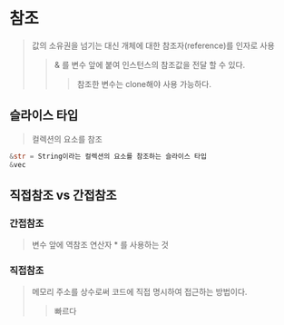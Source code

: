 # 참조

> 값의 소유권을 넘기는 대신 개체에 대한 참조자(reference)를 인자로 사용
>
> > & 를 변수 앞에 붙여 인스턴스의 참조값을 전달 할 수 있다.
> >
> > > 참조한 변수는 clone해야 사용 가능하다.

## 슬라이스 타입

> 컬렉션의 요소를 참조

```rs
&str = String이라는 컬렉션의 요소를 참조하는 슬라이스 타입
&vec
```

## 직접참조 vs 간접참조

### 간접참조

> 변수 앞에 역참조 연산자 \* 를 사용하는 것

### 직접참조

> 메모리 주소를 상수로써 코드에 직접 명시하여 접근하는 방법이다.
>
> > 빠르다

